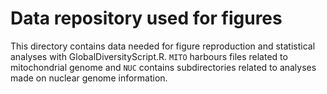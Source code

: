 # Data repository used for figures

This directory contains data needed for figure reproduction and statistical analyses with GlobalDiversityScript.R.
```MITO``` harbours files related to mitochondrial genome and ```NUC``` contains subdirectories related to analyses made on nuclear genome information.
